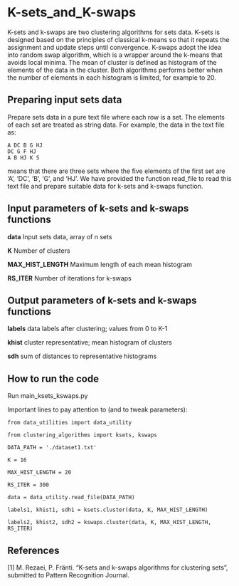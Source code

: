 # K-sets_and_K-swaps
K-sets and k-swaps are two clustering algorithms for sets data. K-sets is designed based on the principles of classical k-means so that it repeats the assignment and update steps until convergence. K-swaps adopt the idea into random swap algorithm, which is a wrapper around the k-means that avoids local minima. The mean of cluster is defined as histogram of the elements of the data in the cluster. Both algorithms performs better when the number of elements in each histogram is limited, for example to 20.

## Preparing input sets data

Prepare sets data in a pure text file where each row is a set. The elements of each set are treated as string data. For example, the data in the text file as:

	A DC B G HJ
	DC G F HJ
	A B HJ K S

means that there are three sets where the five elements of the first set are ‘A’, ‘DC’, ‘B’, ‘G’, and ‘HJ’. We have provided the function read_file to read this text file and prepare suitable data for k-sets and k-swaps function.

## Input parameters of k-sets and k-swaps functions
  
**data** Input sets data, array of n sets

**K** Number of clusters

**MAX_HIST_LENGTH** Maximum length of each mean histogram

**RS_ITER**  Number of iterations for k-swaps

## Output parameters of k-sets and k-swaps functions

**labels** data labels after clustering; values from 0 to K-1

**khist** cluster representative; mean histogram of clusters

**sdh** sum of distances to representative histograms

## How to run the code

Run main_ksets_kswaps.py

Important lines to pay attention to (and to tweak parameters):

	from data_utilities import data_utility

	from clustering_algorithms import ksets, kswaps

	DATA_PATH = './dataset1.txt'

	K = 16

	MAX_HIST_LENGTH = 20

	RS_ITER = 300

	data = data_utility.read_file(DATA_PATH)

	labels1, khist1, sdh1 = ksets.cluster(data, K, MAX_HIST_LENGTH)

	labels2, khist2, sdh2 = kswaps.cluster(data, K, MAX_HIST_LENGTH, RS_ITER)
	
## References

[1] M. Rezaei, P. Fränti. “K-sets and k-swaps algorithms for clustering sets”, submitted to Pattern Recognition Journal.
